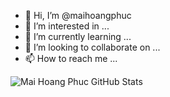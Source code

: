 - 👋 Hi, I’m @maihoangphuc
- 👀 I’m interested in ...
- 🌱 I’m currently learning ...
- 💞️ I’m looking to collaborate on ...
- 📫 How to reach me ...

<img src="https://github-readme-stats.vercel.app/api?username=maihoangphuc&show_icons=true&hide_border=true&count_private=true&theme=vue-dark&icon_color=fad000" alt="Mai Hoang Phuc GitHub Stats">

<!---
maihoangphuc/maihoangphuc is a ✨ special ✨ repository because its `README.md` (this file) appears on your GitHub profile.
You can click the Preview link to take a look at your changes.
--->

